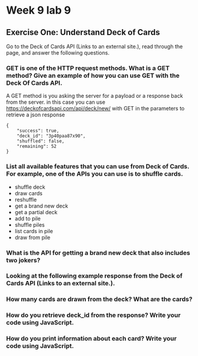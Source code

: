 # Week 9 lab 9 
<p>
  
## Exercise One: Understand Deck of Cards
Go to the Deck of Cards API (Links to an external site.), read through the page, and answer the following questions.

### GET is one of the HTTP request methods. What is a GET method? Give an example of how you can use GET with the Deck Of Cards API.
A GET method is you asking the server for a payload or a response back from the server.
in this case you can use https://deckofcardsapi.com/api/deck/new/ with GET in the parameters to retrieve a json response 
```
{
    "success": true,
    "deck_id": "3p40paa87x90",
    "shuffled": false,
    "remaining": 52
}
```


### List all available features that you can use from Deck of Cards. For example, one of the APIs you can use is to shuffle cards.

- shuffle deck
- draw cards
- reshuffle
- get a brand new deck
- get a partial deck
- add to pile
- shuffle piles
- list cards in pile
- draw from pile

### What is the API for getting a brand new deck that also includes two jokers?

### Looking at the following example response from the Deck of Cards API (Links to an external site.).


### How many cards are drawn from the deck? What are the cards? 

### How do you retrieve deck_id from the response? Write your code using JavaScript.

### How do you print information about each card? Write your code using JavaScript.




</p>
